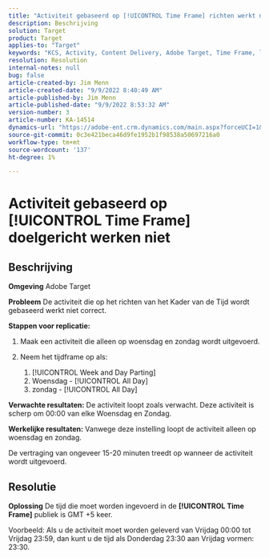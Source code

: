 ```yaml
---
title: "Activiteit gebaseerd op [!UICONTROL Time Frame] richten werkt niet"
description: Beschrijving
solution: Target
product: Target
applies-to: "Target"
keywords: "KCS, Activity, Content Delivery, Adobe Target, Time Frame, lag, Target"
resolution: Resolution
internal-notes: null
bug: false
article-created-by: Jim Menn
article-created-date: "9/9/2022 8:40:49 AM"
article-published-by: Jim Menn
article-published-date: "9/9/2022 8:53:32 AM"
version-number: 3
article-number: KA-14514
dynamics-url: "https://adobe-ent.crm.dynamics.com/main.aspx?forceUCI=1&pagetype=entityrecord&etn=knowledgearticle&id=18e1a81a-1b30-ed11-9db1-0022480866ad"
source-git-commit: 0c3e421beca46d9fe1952b1f98538a50697216a0
workflow-type: tm+mt
source-wordcount: '137'
ht-degree: 1%

---
```


# Activiteit gebaseerd op [!UICONTROL Time Frame] doelgericht werken niet

## Beschrijving


<b>Omgeving</b>
Adobe Target

<b>Probleem</b>
De activiteit die op het richten van het Kader van de Tijd wordt gebaseerd werkt niet correct.

<b>Stappen voor replicatie:</b>

1. Maak een activiteit die alleen op woensdag en zondag wordt uitgevoerd.
2. Neem het tijdframe op als:

   1. [!UICONTROL Week and Day Parting]
   2. Woensdag - [!UICONTROL All Day]
   3. zondag - [!UICONTROL All Day]




<b>Verwachte resultaten:</b>
De activiteit loopt zoals verwacht. Deze activiteit is scherp om 00:00 van elke Woensdag en Zondag.

<b>Werkelijke resultaten:</b>
Vanwege deze instelling loopt de activiteit alleen op woensdag en zondag.

De vertraging van ongeveer 15-20 minuten treedt op wanneer de activiteit wordt uitgevoerd.


## Resolutie


<b>Oplossing</b>
De tijd die moet worden ingevoerd in de <b>[!UICONTROL Time Frame]</b> publiek is GMT +5 keer.

Voorbeeld: Als u de activiteit moet worden geleverd van Vrijdag 00:00 tot Vrijdag 23:59, dan kunt u de tijd als Donderdag 23:30 aan Vrijdag vormen: 23:30.


